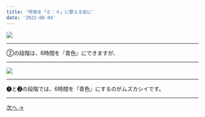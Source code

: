 ```yaml
---
title: '呼吸を「６：４」に整える前に'
date: '2022-08-04'
---
```

![](/images/004.jpg)
***
②の段階は、6時間を『青色』にできますが、
***
![](/images/004_.jpg)
***
➊と➋の段階では、6時間を『青色』にするのがムズカシイです。
***
[ 次へ → ](/posts/05)
